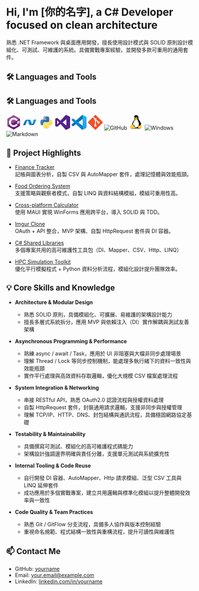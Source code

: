 # Hi, I'm [你的名字], a C# Developer focused on clean architecture

熟悉 .NET Framework 與桌面應用開發，擅長使用設計模式與 SOLID 原則設計模組化、可測試、可維護的系統。具備實戰專案經驗，並開發多款可重用的通用套件。


## 🛠️ Languages and Tools

## 🛠️ Languages and Tools

<p align="left">
  <!-- Programming Languages -->
  <img src="https://raw.githubusercontent.com/devicons/devicon/master/icons/csharp/csharp-original.svg" alt="C#" width="40" height="40"/>
  <img src="https://raw.githubusercontent.com/devicons/devicon/master/icons/dot-net/dot-net-original.svg" alt=".NET" width="40" height="40"/>
  <img src="https://raw.githubusercontent.com/devicons/devicon/master/icons/python/python-original.svg" alt="Python" width="40" height="40"/>

  <!-- IDE & Editor -->
  <img src="https://raw.githubusercontent.com/devicons/devicon/master/icons/visualstudio/visualstudio-plain.svg" alt="Visual Studio" width="40" height="40"/>
  <img src="https://raw.githubusercontent.com/devicons/devicon/master/icons/vscode/vscode-original.svg" alt="VS Code" width="40" height="40"/>

  <!-- Tools -->
  <img src="https://raw.githubusercontent.com/devicons/devicon/master/icons/git/git-original.svg" alt="Git" width="40" height="40"/>
  <img src="https://img.icons8.com/ios-filled/50/ffffff/github.png" alt="GitHub" width="40" height="40"/>
  
  <!-- Platform -->
  <img src="https://raw.githubusercontent.com/devicons/devicon/master/icons/linux/linux-original.svg" alt="Linux" width="40" height="40"/>
  <img src="https://img.icons8.com/color/48/000000/windows-10.png" alt="Windows" width="40" height="40"/>

  <!-- Docs & Writing -->
  <img src="https://img.icons8.com/ios-filled/50/000000/markdown.png" alt="Markdown" width="40" height="40"/>
</p>


## 📁 Project Highlights

- [Finance Tracker](https://github.com/yourname/FinanceTracker)  
  記帳與圖表分析，自製 CSV 與 AutoMapper 套件，處理記憶體與效能瓶頸。

- [Food Ordering System](https://github.com/yourname/FoodOrderingSystem)  
  支援策略與觀察者模式，自製 LINQ 與資料結構模組，模組可重用性高。

- [Cross-platform Calculator](https://github.com/yourname/CalculatorApp)  
  使用 MAUI 實現 WinForms 應用跨平台，導入 SOLID 與 TDD。

- [Imgur Clone](https://github.com/yourname/ImgurClone)  
  OAuth + API 整合，MVP 架構、自製 HttpRequest 套件與 DI 容器。

- [C# Shared Libraries](https://github.com/yourname/Awesome-CSharp-Utilities)  
  多個專案共用的高可維護性工具包（DI、Mapper、CSV、Http、LINQ）

- [HPC Simulation Toolkit](https://github.com/yourname/ThesisProject)  
  優化平行模擬程式 + Python 資料分析流程，模組化設計提升團隊效率。



## 💡 Core Skills and Knowledge

- **Architecture & Modular Design**
  - 熟悉 SOLID 原則，具備模組化、可擴展、易維護的架構設計能力
  - 擅長多層式系統拆分，應用 MVP 與依賴注入（DI）實作解耦與測試友善架構

- **Asynchronous Programming & Performance**
  - 熟練 async / await / Task，應用於 UI 非阻塞與大檔非同步處理場景
  - 理解 Thread / Lock 等同步控制機制，能處理多執行緒下的資料一致性與效能瓶頸
  - 實作平行處理與高效資料存取邏輯，優化大規模 CSV 檔案處理流程

- **System Integration & Networking**
  - 串接 RESTful API，熟悉 OAuth2.0 認證流程與授權資料處理
  - 自製 HttpRequest 套件，封裝通用請求邏輯，支援非同步與授權管理
  - 理解 TCP/IP、HTTP、DNS、封包結構與通訊流程，具備穩固網路協定基礎

- **Testability & Maintainability**
  - 具備撰寫可測試、模組化的高可維護程式碼能力
  - 架構設計強調邊界明確與責任分離，支援單元測試與系統擴充性

- **Internal Tooling & Code Reuse**
  - 自行開發 DI 容器、AutoMapper、Http 請求模組、泛型 CSV 工具與 LINQ 延伸套件
  - 成功應用於多個實戰專案，建立共用邏輯與標準化模組以提升整體開發效率與一致性

- **Code Quality & Team Practices**
  - 熟悉 Git / GitFlow 分支流程，具備多人協作與版本控制經驗
  - 重視命名規範、程式結構一致性與重構流程，提升可讀性與維護性


## 📫 Contact Me

- GitHub: [yourname](https://github.com/yourname)
- Email: your.email@example.com
- LinkedIn: [linkedin.com/in/yourname](https://linkedin.com/in/yourname)




<!--
**Yihuan-Gong/Yihuan-Gong** is a ✨ _special_ ✨ repository because its `README.md` (this file) appears on your GitHub profile.

Here are some ideas to get you started:

- 🔭 I’m currently working on ...
- 🌱 I’m currently learning ...
- 👯 I’m looking to collaborate on ...
- 🤔 I’m looking for help with ...
- 💬 Ask me about ...
- 📫 How to reach me: ...
- 😄 Pronouns: ...
- ⚡ Fun fact: ...
-->
